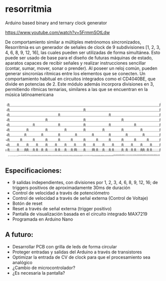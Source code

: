 # resorritmia
Arduino based binary and ternary clock generator

https://www.youtube.com/watch?v=5FrmmSOtLdw

De comportamiento similar a múltiples metrónomos sincronizados, Resorritmia es un generador de señales de clock de 9 subdivisiones [1, 2, 3, 4, 6, 8, 9, 12, 16], las cuales pueden ser utilizadas de forma simultánea. Esto puede ser usado de base para el diseño de futuras máquinas de estado, aparatos capaces de recibir señales y realizar instrucciones sencillar (contar, sumar, mover, sonar o prender). Al poseer un reloj común, pueden generar sincronías rítmicas entre los elementos que se conecten. Un comportamiento habitual en circuitos integrados como el CD4040BE, que divide en potencias de 2. Este módulo además incorpora divisiones en 3, permitiendo rítmicas ternarias, similares a las que se encuentran en la música latinoamericana 

![image](https://github.com/misaaaaaa/resorritmia/blob/main/img/pattern.jpg)

## Especificaciones:

- 9 salidas independientes, con divisiones por 1, 2, 3, 4, 6, 8, 9, 12, 16; de triggers positivos de aproximadamente 30ms de duración
- Control de velocidad a través de potenciómetro
- Control de velocidad a través de señal externa (Control de Voltaje)
- Botón de reset
- Reset a través de señal externa (trigger positivo)
- Pantalla de visualización basada en el circuito integrado MAX7219
- Programada en Arduino Nano

## A futuro:

- Desarrollar PCB con grilla de leds de forma circular
- Proteger entradas y salidas del Arduino a través de transistores
- Optimizar la entrada de CV de clock para que el procesamiento sea analógico
- ¿Cambio de microcontrolador?
- ¿Es necesaria la pantalla?

